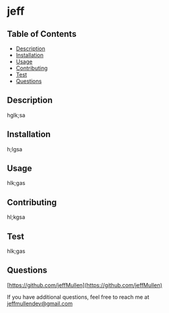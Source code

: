 # jeff

  ## Table of Contents
  * [Description](#Description)
  * [Installation](#Installation)
  * [Usage](#Usage)
  * [Contributing](#Contributing)
  * [Test](#Tests)
  * [Questions](#Questions)

  ## Description
  hglk;sa

  ## Installation
  h;lgsa

  ## Usage
  hlk;gas

  ## Contributing
  hl;kgsa

  ## Test
  hlk;gas

  ## Questions
  
  [https://github.com/jeffMullen](https://github.com/jeffMullen)

  If you have additional questions, feel free to reach me at jeffmullendev@gmail.com
